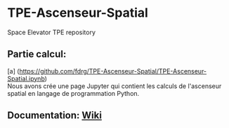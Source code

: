 # TPE-Ascenseur-Spatial
Space Elevator TPE repository

## Partie calcul:
[a] (https://github.com/fdrg/TPE-Ascenseur-Spatial/TPE-Ascenseur-Spatial.ipynb)     
Nous avons crée une page Jupyter qui contient les calculs de l'ascenseur spatial en langage de programmation Python.

## Documentation: [Wiki](https://github.com/fdrg/TPE-Ascenseur-Spatial/wiki)
